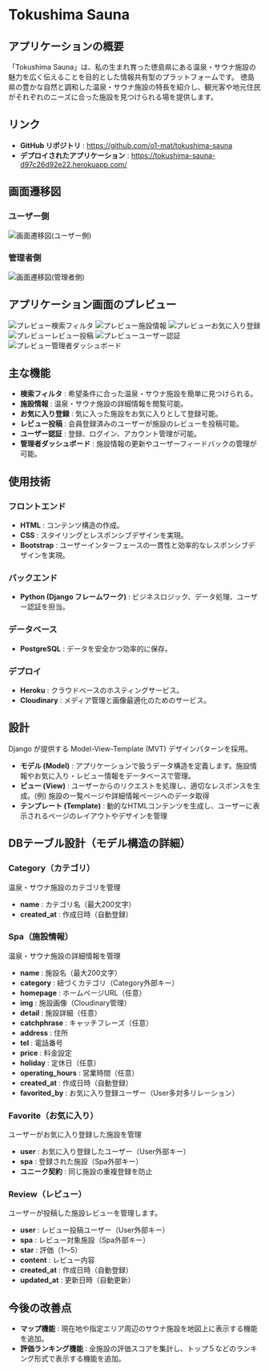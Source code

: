 # Tokushima Sauna 

## アプリケーションの概要
「Tokushima Sauna」は、私の生まれ育った徳島県にある温泉・サウナ施設の魅力を広く伝えることを目的とした情報共有型のプラットフォームです。
徳島県の豊かな自然と調和した温泉・サウナ施設の特長を紹介し、観光客や地元住民がそれぞれのニーズに合った施設を見つけられる場を提供します。


## リンク 
- **GitHub リポジトリ** : https://github.com/o1-mat/tokushima-sauna
- **デプロイされたアプリケーション** : https://tokushima-sauna-d97c26d92e22.herokuapp.com/


## 画面遷移図
### ユーザー側
![画面遷移図(ユーザー側) ](https://github.com/user-attachments/assets/0f9eea3b-742b-405c-80f6-a3c856db3bff)
### 管理者側
![画面遷移図(管理者側) ](https://github.com/user-attachments/assets/b88fd31a-cf81-4d7e-b4ed-e888cc3d22a5)


## アプリケーション画面のプレビュー
![プレビュー検索フィルタ](https://github.com/user-attachments/assets/adf748c1-1fc0-414f-a3ea-fd8817bda3d2)
![プレビュー施設情報](https://github.com/user-attachments/assets/365dc679-d390-4254-a0dd-9a3dab015d25)
![プレビューお気に入り登録](https://github.com/user-attachments/assets/8df521d7-847e-4879-94d1-2c7b68cc4514)
![プレビューレビュー投稿](https://github.com/user-attachments/assets/df6a9c21-e533-4631-a100-b4b80554e747)
![プレビューユーザー認証](https://github.com/user-attachments/assets/45c0bca7-5276-4934-9b0e-393cf34bc67d)
![プレビュー管理者ダッシュボード](https://github.com/user-attachments/assets/9beaf762-6393-4f29-8ba2-10fae7b55f17)


## 主な機能
- **検索フィルタ** : 希望条件に合った温泉・サウナ施設を簡単に見つけられる。
- **施設情報** : 温泉・サウナ施設の詳細情報を閲覧可能。
- **お気に入り登録** : 気に入った施設をお気に入りとして登録可能。
- **レビュー投稿** : 会員登録済みのユーザーが施設のレビューを投稿可能。
- **ユーザー認証** : 登録、ログイン、アカウント管理が可能。
- **管理者ダッシュボード** : 施設情報の更新やユーザーフィードバックの管理が可能。


## 使用技術
### フロントエンド
- **HTML** : コンテンツ構造の作成。
- **CSS** : スタイリングとレスポンシブデザインを実現。
- **Bootstrap** : ユーザーインターフェースの一貫性と効率的なレスポンシブデザインを実現。
### バックエンド
- **Python (Django フレームワーク)** : ビジネスロジック、データ処理、ユーザー認証を担当。
### データベース
- **PostgreSQL** : データを安全かつ効率的に保存。
### デプロイ
- **Heroku** : クラウドベースのホスティングサービス。
- **Cloudinary** : メディア管理と画像最適化のためのサービス。


## 設計
Django が提供する Model-View-Template (MVT) デザインパターンを採用。
- **モデル (Model)** : アプリケーションで扱うデータ構造を定義します。施設情報やお気に入り・レビュー情報をデータベースで管理。
- **ビュー (View)** : ユーザーからのリクエストを処理し、適切なレスポンスを生成。(例) 施設の一覧ページや詳細情報ページへのデータ取得
- **テンプレート (Template)** : 動的なHTMLコンテンツを生成し、ユーザーに表示されるページのレイアウトやデザインを管理


## DBテーブル設計（モデル構造の詳細）
### Category（カテゴリ）
温泉・サウナ施設のカテゴリを管理
- **name** : カテゴリ名（最大200文字）
- **created_at** : 作成日時（自動登録）

### Spa（施設情報）
温泉・サウナ施設の詳細情報を管理
- **name** : 施設名（最大200文字）
- **category** : 紐づくカテゴリ（Category外部キー）
- **homepage** : ホームページURL（任意）
- **img** : 施設画像（Cloudinary管理）
- **detail** : 施設詳細（任意）
- **catchphrase** : キャッチフレーズ（任意）
- **address** : 住所
- **tel** : 電話番号
- **price** : 料金設定
- **holiday** : 定休日（任意）
- **operating_hours** : 営業時間（任意）
- **created_at** : 作成日時（自動登録）
- **favorited_by** : お気に入り登録ユーザー（User多対多リレーション）

### Favorite（お気に入り）
ユーザーがお気に入り登録した施設を管理
- **user** : お気に入り登録したユーザー（User外部キー）
- **spa** : 登録された施設（Spa外部キー）
- **ユニーク契約** : 同じ施設の重複登録を防止


### Review（レビュー）
ユーザーが投稿した施設レビューを管理します。
- **user** : レビュー投稿ユーザー（User外部キー）
- **spa** : レビュー対象施設（Spa外部キー）
- **star** : 評価（1〜5）
- **content** : レビュー内容
- **created_at** : 作成日時（自動登録）
- **updated_at** : 更新日時（自動更新）


## 今後の改善点
- **マップ機能** : 現在地や指定エリア周辺のサウナ施設を地図上に表示する機能を追加。
- **評価ランキング機能** : 全施設の評価スコアを集計し、トップ５などのランキング形式で表示する機能を追加。
